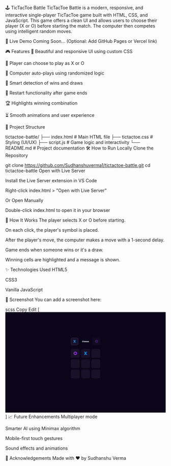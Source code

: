🕹️ TicTacToe Battle
TicTacToe Battle is a modern, responsive, and interactive single-player TicTacToe game built with HTML, CSS, and JavaScript. This game offers a clean UI and allows users to choose their player (X or O) before starting the match. The computer then competes using intelligent random moves.

🚀 Live Demo
Coming Soon... (Optional: Add GitHub Pages or Vercel link)

🎮 Features
🎨 Beautiful and responsive UI using custom CSS

👤 Player can choose to play as X or O

🤖 Computer auto-plays using randomized logic

🧠 Smart detection of wins and draws

🔁 Restart functionality after game ends

🏆 Highlights winning combination

⏳ Smooth animations and user experience

📂 Project Structure

tictactoe-battle/
├── index.html         # Main HTML file
├── tictactoe.css      # Styling (UI/UX)
├── script.js          # Game logic and interactivity
└── README.md          # Project documentation
🛠️ How to Run Locally
Clone the Repository



git clone https://github.com/Sudhanshuverma1/tictactoe-battle.git
cd tictactoe-battle
Open with Live Server

Install the Live Server extension in VS Code

Right-click index.html > "Open with Live Server"

Or Open Manually

Double-click index.html to open it in your browser

🧩 How It Works
The player selects X or O before starting.

On each click, the player's symbol is placed.

After the player's move, the computer makes a move with a 1-second delay.

Game ends when someone wins or it's a draw.

Winning cells are highlighted and a message is shown.

✨ Technologies Used
HTML5

CSS3

Vanilla JavaScript

📸 Screenshot
You can add a screenshot here:

scss
Copy
Edit
[![Game Preview](tictactoe.png)]
📈 Future Enhancements
Multiplayer mode

Smarter AI using Minimax algorithm

Mobile-first touch gestures

Sound effects and animations

🙌 Acknowledgements
Made with ❤️ by Sudhanshu Verma

